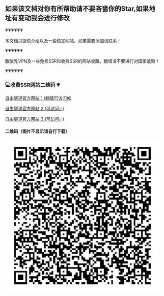 
如果该文档对你有所帮助请不要吝啬你的Star,如果地址有变动我会进行修改
---
💗💗💗💗💗💗
 
本文档只提供介绍以及一些稳定网站，如果需要添加请联系！

💗💗💗💗💗💗

酸酸乳VPN及一些免费SSR和收费SSR的网站收藏，翻墙请不要进行对国家诋毁！

💗💗💗💗💗💗

### 💻收费SSR网站二维码 💗
[自由隧道官方网站 1 (翻墙可访问❌)](http://ssr-tunnel.com)

[自由隧道官方网站 2 (可访问✅)](http://x-tunnel.com)

[自由隧道官方网站 3 (可访问✅)](http://go-tunnel.com)

#### 二维码（图片不显示请自行下载）
![图片](gogo.png)






